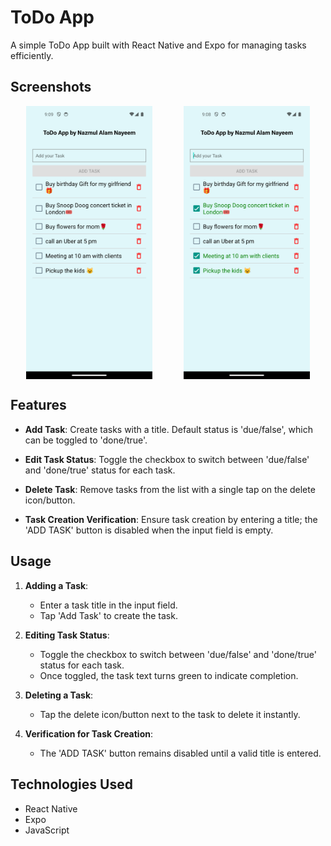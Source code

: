 # ToDo App

A simple ToDo App built with React Native and Expo for managing tasks efficiently.

## Screenshots

<div style="display: flex; flex-direction: row; justify-content: space-around;">
  <img src="screenshots/Screenshot_1719623369.png" alt="Screenshot 2" style="width: 40%;">
  <img src="screenshots/Screenshot_1719623337.png" alt="Screenshot 1" style="width: 40%;">
</div>

## Features

- **Add Task**: Create tasks with a title. Default status is 'due/false', which can be toggled to 'done/true'.
  
- **Edit Task Status**: Toggle the checkbox to switch between 'due/false' and 'done/true' status for each task.

- **Delete Task**: Remove tasks from the list with a single tap on the delete icon/button.

- **Task Creation Verification**: Ensure task creation by entering a title; the 'ADD TASK' button is disabled when the input field is empty.

## Usage

1. **Adding a Task**:
   - Enter a task title in the input field.
   - Tap 'Add Task' to create the task.

2. **Editing Task Status**:
   - Toggle the checkbox to switch between 'due/false' and 'done/true' status for each task.
   - Once toggled, the task text turns green to indicate completion.

3. **Deleting a Task**:
   - Tap the delete icon/button next to the task to delete it instantly.

4. **Verification for Task Creation**:
   - The 'ADD TASK' button remains disabled until a valid title is entered.

## Technologies Used

- React Native
- Expo
- JavaScript

